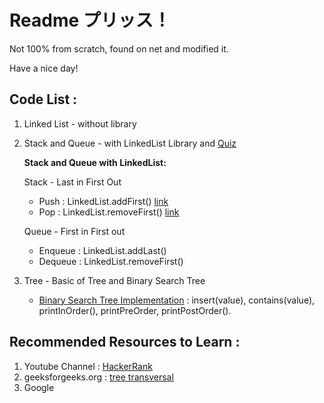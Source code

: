 # Readme プリッス！
Not 100% from scratch, found on net and modified it.

Have a nice day!

## Code List :
1. Linked List - without library
2. Stack and Queue - with LinkedList Library and [Quiz](https://github.com/ropok/tutorialProgrammingII/tree/master/StackAndQueue/Quiz)
    
    **Stack and Queue with LinkedList:**

    Stack - Last in First Out
    * Push : LinkedList.addFirst() [link](https://docs.oracle.com/javase/7/docs/api/java/util/LinkedList.html#push(E))
    * Pop  : LinkedList.removeFirst() [link](https://docs.oracle.com/javase/7/docs/api/java/util/LinkedList.html#pop())

    Queue - First in First out
    * Enqueue : LinkedList.addLast()
    * Dequeue : LinkedList.removeFirst()
3. Tree - Basic of Tree and Binary Search Tree
    * [Binary Search Tree Implementation](https://github.com/ropok/tutorialProgrammingII/blob/master/Tree/BinarySearchTree.java) : insert(value), contains(value), printInOrder(), printPreOrder, printPostOrder().


## Recommended Resources to Learn :
1. Youtube Channel  : [HackerRank](https://www.youtube.com/channel/UCOf7UPMHBjAavgD0Qw5q5ww/search?query=data+structures)
2. geeksforgeeks.org : [tree transversal](https://www.geeksforgeeks.org/tree-traversals-inorder-preorder-and-postorder/)
3. Google